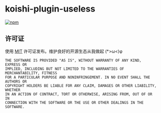 # koishi-plugin-useless

[![npm](https://img.shields.io/npm/v/koishi-plugin-useless?style=flat-square)](https://www.npmjs.com/package/koishi-plugin-useless)


## 许可证

使用 [MIT](./LICENSE) 许可证发布。维护良好的开源生态从我做起 (*>ω<)φ

```
THE SOFTWARE IS PROVIDED "AS IS", WITHOUT WARRANTY OF ANY KIND, EXPRESS OR
IMPLIED, INCLUDING BUT NOT LIMITED TO THE WARRANTIES OF MERCHANTABILITY, FITNESS
FOR A PARTICULAR PURPOSE AND NONINFRINGEMENT. IN NO EVENT SHALL THE AUTHORS OR
COPYRIGHT HOLDERS BE LIABLE FOR ANY CLAIM, DAMAGES OR OTHER LIABILITY, WHETHER
IN AN ACTION OF CONTRACT, TORT OR OTHERWISE, ARISING FROM, OUT OF OR IN
CONNECTION WITH THE SOFTWARE OR THE USE OR OTHER DEALINGS IN THE SOFTWARE.
```
